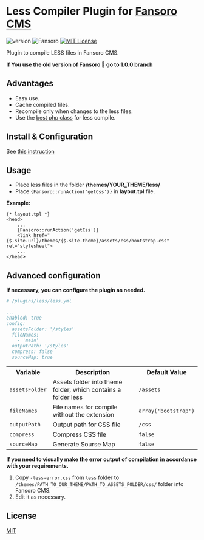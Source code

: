 # Less Compiler Plugin for [Fansoro CMS](http://fansoro.org/)

![version](https://img.shields.io/badge/version-2.1.0--dev-brightgreen.svg?style=flat-square "Version")
![Fansoro](https://img.shields.io/badge/Fansoro-1.1.x-green.svg?style=flat-square "Fansoro Version")
[![MIT License](https://img.shields.io/badge/license-MIT-blue.svg?style=flat-square)](https://raw.githubusercontent.com/pafnuty/fansoro-less/master/LICENSE)

Plugin to compile LESS files in Fansoro CMS.

**If You use the old version of Fansoro :older_man: go to [1.0.0 branch](https://github.com/pafnuty/fansoro-less/tree/v1.0.0)**


## Advantages
- Easy use.
- Cache compiled files.
- Recompile only when changes to the less files.
- Use the [best php class](https://github.com/oyejorge/less.php) for less compile.


## Install & Configuration
See [this instruction](http://fansoro.org/documentation/plugins/plugins-installation)


## Usage
- Place less files in the folder **/themes/YOUR_THEME/less/**
- Place `{Fansoro::runAction('getCss')}` in **layout.tpl** file.

**Example:**

```smarty
{* layout.tpl *}
<head>
    ...
    {Fansoro::runAction('getCss')}
    <link href="{$.site.url}/themes/{$.site.theme}/assets/css/bootstrap.css" rel="stylesheet">
    ...
</head>
```


## Advanced configuration
**If necessary, you can configure the plugin as needed.**
```yml
# /plugins/less/less.yml

...
enabled: true
config: 
  assetsFolder: '/styles'
  fileNames: 
    - 'main'
  outputPath: '/styles'
  compress: false
  sourceMap: true
```

<table>
    <tr>
        <th>Variable</th>
        <th>Description</th>
        <th>Default Value</th>
    </tr>
    <tr>
        <td><code>assetsFolder</code></td>
        <td>Assets folder into theme folder, which contains a folder less</td>
        <td><code>/assets</code></td>
    </tr>
    <tr>
        <td><code>fileNames</code></td>
        <td>File names for compile without the extension</td>
        <td><code>array('bootstrap')</code></td>
    </tr>
    <tr>
        <td><code>outputPath</code></td>
        <td>Output path for CSS file</td>
        <td><code>/css</code></td>
    </tr>
    <tr>
        <td><code>compress</code></td>
        <td>Compress CSS file</td>
        <td><code>false</code></td>
    </tr>
    <tr>
        <td><code>sourceMap</code></td>
        <td>Generate Sourse Map</td>
        <td><code>false</code></td>
    </tr>
</table>


**If you need to visually make the error output of compilation in accordance with your requirements.**

1. Copy `-less-error.css` from `less` folder to `/themes/PATH_TO_OUR_THEME/PATH_TO_ASSETS_FOLDER/css/` folder into Fansoro CMS. 
2. Edit it as necessary.


## License 
[MIT](https://github.com/pafnuty/fansoro-less/blob/master/LICENSE)